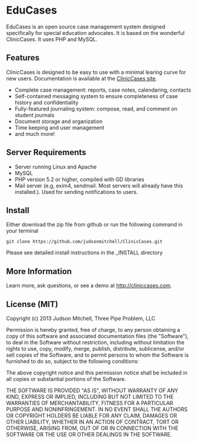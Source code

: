 # EduCases

EduCases is an open source case management system designed
specifically for special education advocates. It is based on 
the wonderful ClinicCases. It uses PHP and MySQL.

## Features

ClinicCases is designed to be easy to use with a minimal learing curve for new users.
Documentation is available at the [ClinicCases site](http://cliniccases.com).

* Complete case management: reports, case notes, calendaring, contacts
* Self-contained messaging system to ensure completeness of case history
and confidentiality
* Fully-featured journaling system: compose, read, and comment on student journals
* Document storage and organization
* Time keeping and user management
* and much more!

## Server Requirements

* Server running Linux and Apache
* MySQL
* PHP version 5.2 or higher, compiled with GD libraries
* Mail server (e.g, exim4, sendmail.  Most servers will already
have this installed.).  Used for sending notifications to users.

## Install
Either download the zip file from github or run the following command
in your terminal

	git clone https://github.com/judsonmitchell/ClinicCases.git

Please see detailed install instructions in the _INSTALL directory

## More Information

Learn more, ask questions, or see a demo at <http://cliniccases.com>.

## License (MIT)

Copyright (c) 2013 Judson Mitchell, Three Pipe Problem, LLC

Permission is hereby granted, free of charge, to any person obtaining a copy of this software and associated documentation files (the "Software"), to deal in the Software without restriction, including without limitation the rights to use, copy, modify, merge, publish, distribute, sublicense, and/or sell copies of the Software, and to permit persons to whom the Software is furnished to do so, subject to the following conditions:

The above copyright notice and this permission notice shall be included in all copies or substantial portions of the Software.

THE SOFTWARE IS PROVIDED "AS IS", WITHOUT WARRANTY OF ANY KIND, EXPRESS OR IMPLIED, INCLUDING BUT NOT LIMITED TO THE WARRANTIES OF MERCHANTABILITY, FITNESS FOR A PARTICULAR PURPOSE AND NONINFRINGEMENT. IN NO EVENT SHALL THE AUTHORS OR COPYRIGHT HOLDERS BE LIABLE FOR ANY CLAIM, DAMAGES OR OTHER LIABILITY, WHETHER IN AN ACTION OF CONTRACT, TORT OR OTHERWISE, ARISING FROM, OUT OF OR IN CONNECTION WITH THE SOFTWARE OR THE USE OR OTHER DEALINGS IN THE SOFTWARE.
